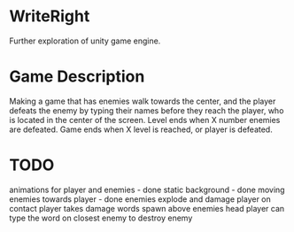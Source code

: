 # WriteRight

Further exploration of unity game engine. 

# Game Description
Making a game that has enemies walk towards the center, and the player defeats the enemy by typing their names before they reach the player, who is located in the center of the screen. Level ends when X number enemies are defeated. Game ends when X level is reached, or player is defeated.

# TODO
animations for player and enemies - done
static background - done
moving enemies towards player - done
enemies explode and damage player on contact
player takes damage
words spawn above enemies head
player can type the word on closest enemy to destroy enemy